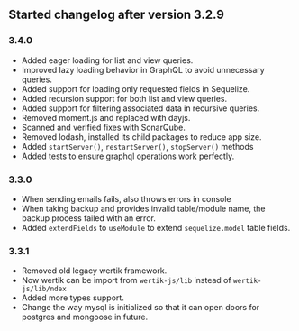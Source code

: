 ## Started changelog after version 3.2.9

### 3.4.0

- Added eager loading for list and view queries.
- Improved lazy loading behavior in GraphQL to avoid unnecessary queries.
- Added support for loading only requested fields in Sequelize.
- Added recursion support for both list and view queries.
- Added support for filtering associated data in recursive queries.
- Removed moment.js and replaced with dayjs.
- Scanned  and verified fixes with SonarQube.
- Removed lodash, installed its child packages to reduce app size.
- Added `startServer()`, `restartServer()`, `stopServer()` methods
- Added tests to ensure graphql operations work perfectly.

### 3.3.0

- When sending emails fails, also throws errors in console
- When taking backup and provides invalid table/module name, the backup process failed with an error.
- Added `extendFields` to `useModule` to extend `sequelize.model` table fields.

### 3.3.1 

- Removed old legacy wertik framework.
- Now wertik can be import from `wertik-js/lib` instead of `wertik-js/lib/ndex`
- Added more types support.
- Change the way mysql is initialized so that it can open doors for postgres and mongoose in future.
